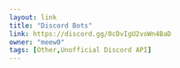 ```yaml
---
layout: link
title: "Discord Bots"
link: https://discord.gg/0cDvIgU2voWn4BaD
owner: "meew0"
tags: [Other,Unofficial Discord API]
---
```

